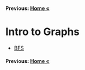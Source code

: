 #### Previous: [Home &laquo;](../../README.md)

# Intro to Graphs

- [BFS](./BFS/BFS.md)



#### Previous: [Home &laquo;](../../README.md)
